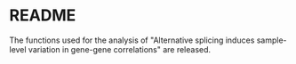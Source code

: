 # README

The functions used for the analysis of "Alternative splicing induces sample-level variation in gene-gene correlations" are released.